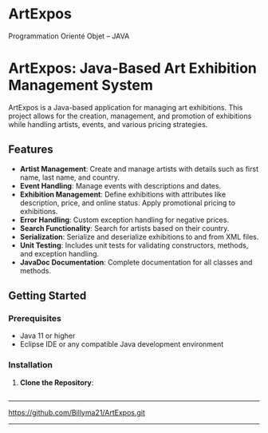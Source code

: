 # ArtExpos
Programmation Orienté Objet – JAVA 

# ArtExpos: Java-Based Art Exhibition Management System

ArtExpos is a Java-based application for managing art exhibitions. This project allows for the creation, management, and promotion of exhibitions while handling artists, events, and various pricing strategies.

## Features

- **Artist Management**: Create and manage artists with details such as first name, last name, and country.
- **Event Handling**: Manage events with descriptions and dates.
- **Exhibition Management**: Define exhibitions with attributes like description, price, and online status. Apply promotional pricing to exhibitions.
- **Error Handling**: Custom exception handling for negative prices.
- **Search Functionality**: Search for artists based on their country.
- **Serialization**: Serialize and deserialize exhibitions to and from XML files.
- **Unit Testing**: Includes unit tests for validating constructors, methods, and exception handling.
- **JavaDoc Documentation**: Complete documentation for all classes and methods.

## Getting Started

### Prerequisites

- Java 11 or higher
- Eclipse IDE or any compatible Java development environment

### Installation

1. **Clone the Repository**:

   ```bash
  ****************************************
  https://github.com/Billyma21/ArtExpos.git
  *****************************************
